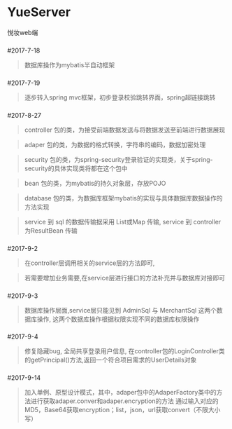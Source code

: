 # YueServer
悦妆web端

###
#2017-7-18
>数据库操作为mybatis半自动框架

###
#2017-7-19
>逐步转入spring mvc框架，初步登录校验跳转界面，spring超链接跳转

###
#2017-8-27
>controller 包的类，为接受前端数据发送与将数据发送至前端进行数据展现

>adaper 包的类，为数据的格式转换，字符串的编码，数据加密处理

>security 包的类，为spring-security登录验证的实现类，关于spring-security的具体实现类将都在这个包中

>bean 包的类，为mybatis的持久对象层，存放POJO

>database 包的类，为数据库框架mybatis的实现与具体数据库数据操作的方法实现

>service 到 sql 的数据传输据采用 List或Map 传输, service 到 controller 为ResultBean 传输

###
#2017-9-2
>在controller层调用相关的service层的方法即可,

>若需要增加业务需要,在service层进行接口的方法补充并与数据库对接即可

###
#2017-9-3
>数据库操作层面,service层只能见到 AdminSql 与 MerchantSql 这两个数据库操作, 这两个数据库操作根据权限实现不同的数据库权限操作

###
#2017-9-4
>修复隐藏bug, 全局共享登录用户信息, 在controller包的LoginController类的getPrincipal()方法,返回一个符合项目需求的UserDetails对象

###
#2017-9-14
>加入单例、原型设计模式，其中，adaper包中的AdaperFactory类中的方法进行获取adaper.conver和adaper.encryption的方法
>通过输入对应的MD5，Base64获取encryption；list，json，url获取convert（不限大小写）
